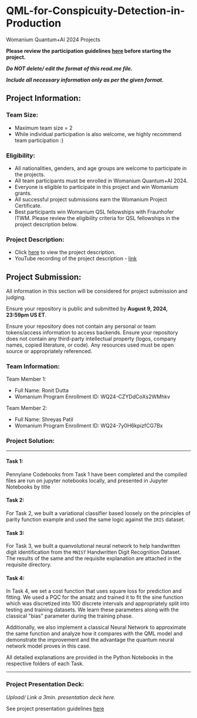 # QML-for-Conspicuity-Detection-in-Production
Womanium Quantum+AI 2024 Projects

**Please review the participation guidelines [here](https://github.com/womanium-quantum/Quantum-AI-2024) before starting the project.**

_**Do NOT delete/ edit the format of this read.me file.**_

_**Include all necessary information only as per the given format.**_

## Project Information:

### Team Size:
  - Maximum team size = 2
  - While individual participation is also welcome, we highly recommend team participation :)

### Eligibility:
  - All nationalities, genders, and age groups are welcome to participate in the projects.
  - All team participants must be enrolled in Womanium Quantum+AI 2024.
  - Everyone is eligible to participate in this project and win Womanium grants.
  - All successful project submissions earn the Womanium Project Certificate.
  - Best participants win Womanium QSL fellowships with Fraunhofer ITWM. Please review the eligibility criteria for QSL fellowships in the project description below.

### Project Description:
  - Click [here](https://drive.google.com/file/d/1AcctFeXjchtEhYzPUsHpP_b4HGlI4kq9/view?usp=sharing) to view the project description.
  - YouTube recording of the project description - [link](https://youtu.be/Ac1ihFcTRTc?si=i6AIVfQQh8ymYQYp)

## Project Submission:
All information in this section will be considered for project submission and judging.

Ensure your repository is public and submitted by **August 9, 2024, 23:59pm US ET**.

Ensure your repository does not contain any personal or team tokens/access information to access backends. Ensure your repository does not contain any third-party intellectual property (logos, company names, copied literature, or code). Any resources used must be open source or appropriately referenced.

### Team Information:
Team Member 1:
 - Full Name: Ronit Dutta
 - Womanium Program Enrollment ID: WQ24-CZYDdCoXs2WMhkv


Team Member 2:
 - Full Name: Shreyas Patil
 - Womanium Program Enrollment ID: WQ24-7y0H6kpizfCG7Bx


### Project Solution:
---

#### Task 1:
Pennylane Codebooks from Task 1 have been completed and the compiled files are run on jupyter notebooks locally, and presented in Jupyter Notebooks by title

#### Task 2:
For Task 2, we built a variational classifier based loosely on the principles of parity function example and used the same logic against the `IRIS` dataset.

#### Task 3:
For Task 3, we built a quanvolutional neural network to help handwritten digit identification from the `MNIST` Handwritten Digit Recognition Dataset. The results of the same and the requisite explanation are attached in the requisite directory.

#### Task 4:
In Task 4, we set a cost function that uses square loss for prediction and fitting. We used a PQC for the ansatz and trained it to fit the sine function which was discretized into 100 discrete intervals and appropriately split into testing and training datasets. We learn these parameters along with the classical "bias" parameter during the training phase.

Additionally, we also implement a classical Neural Network to approximate the same function and analyze how it compares with the QML model and demonstrate the improvement and the advantage the quantum neural network model proves in this case.


All detailed explanations are provided in the Python Notebooks in the respective folders of each Task. 

---
### Project Presentation Deck:
_Upload/ Link a 3min. presentation deck here._

See project presentation guidelines [here](https://docs.google.com/document/d/13nWF8AxFAfFYTWEYPT3BpPdYkqtxxSAjmuXj_zcMh-E/edit?usp=sharing)

